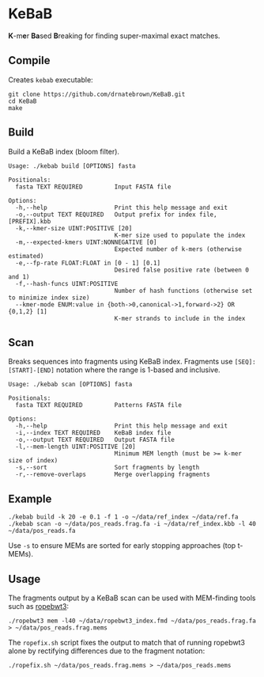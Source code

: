 # KeBaB
**K**-m**e**r **Ba**sed **B**reaking for finding super-maximal exact matches.

## Compile
Creates `kebab` executable:
```
git clone https://github.com/drnatebrown/KeBaB.git
cd KeBaB
make
```
## Build
Build a KeBaB index (bloom filter).
```
Usage: ./kebab build [OPTIONS] fasta

Positionals:
  fasta TEXT REQUIRED         Input FASTA file

Options:
  -h,--help                   Print this help message and exit
  -o,--output TEXT REQUIRED   Output prefix for index file, [PREFIX].kbb
  -k,--kmer-size UINT:POSITIVE [20] 
                              K-mer size used to populate the index
  -m,--expected-kmers UINT:NONNEGATIVE [0] 
                              Expected number of k-mers (otherwise estimated)
  -e,--fp-rate FLOAT:FLOAT in [0 - 1] [0.1] 
                              Desired false positive rate (between 0 and 1)
  -f,--hash-funcs UINT:POSITIVE
                              Number of hash functions (otherwise set to minimize index size)
  --kmer-mode ENUM:value in {both->0,canonical->1,forward->2} OR {0,1,2} [1] 
                              K-mer strands to include in the index
```
## Scan
Breaks sequences into fragments using KeBaB index. Fragments use ``[SEQ]:[START]-[END]`` notation where the range is 1-based and inclusive.
```
Usage: ./kebab scan [OPTIONS] fasta

Positionals:
  fasta TEXT REQUIRED         Patterns FASTA file

Options:
  -h,--help                   Print this help message and exit
  -i,--index TEXT REQUIRED    KeBaB index file
  -o,--output TEXT REQUIRED   Output FASTA file
  -l,--mem-length UINT:POSITIVE [20] 
                              Minimum MEM length (must be >= k-mer size of index)
  -s,--sort                   Sort fragments by length
  -r,--remove-overlaps        Merge overlapping fragments
```
## Example
```
./kebab build -k 20 -e 0.1 -f 1 -o ~/data/ref_index ~/data/ref.fa
./kebab scan -o ~/data/pos_reads.frag.fa -i ~/data/ref_index.kbb -l 40 ~/data/pos_reads.fa
```
Use `-s` to ensure MEMs are sorted for early stopping approaches (top t-MEMs).
## Usage
The fragments output by a KeBaB scan can be used with MEM-finding tools such as [ropebwt3](https://github.com/lh3/ropebwt3):
```
./ropebwt3 mem -l40 ~/data/ropebwt3_index.fmd ~/data/pos_reads.frag.fa > ~/data/pos_reads.frag.mems
```
The ``ropefix.sh`` script fixes the output to match that of running ropebwt3 alone by rectifying differences due to the fragment notation:
```
./ropefix.sh ~/data/pos_reads.frag.mems > ~/data/pos_reads.mems
